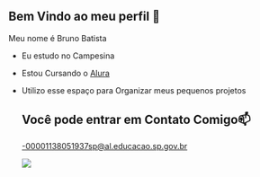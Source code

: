 ## Bem Vindo ao meu perfil 🖤

Meu nome é Bruno Batista

- Eu estudo no Campesina
- Estou Cursando o [Alura](https://www.alura.com.br)
- Utilizo esse espaço para Organizar meus pequenos projetos

  ## Você pode entrar em Contato Comigo📫

  -00001138051937sp@al.educacao.sp.gov.br

  ![](https://media1.tenor.com/m/H4hl0RQOsVQAAAAC/iceage-possum.gif)

